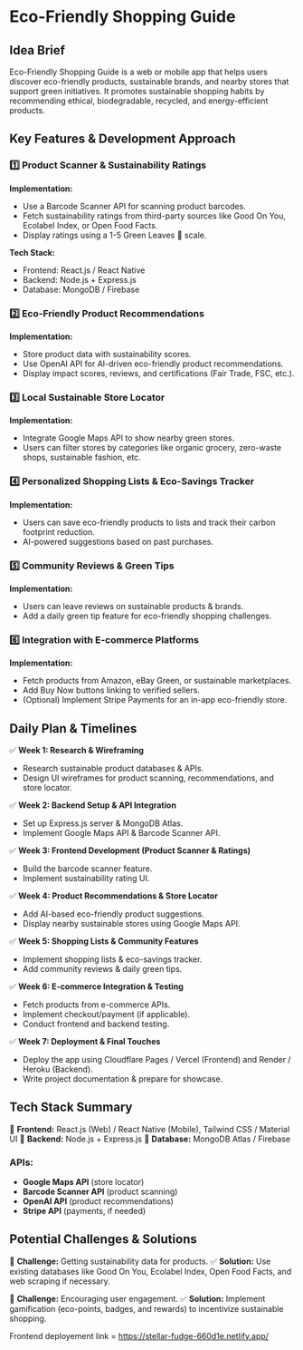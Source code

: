# Eco-Friendly Shopping Guide

## Idea Brief
Eco-Friendly Shopping Guide is a web or mobile app that helps users discover eco-friendly products, sustainable brands, and nearby stores that support green initiatives. It promotes sustainable shopping habits by recommending ethical, biodegradable, recycled, and energy-efficient products.

## Key Features & Development Approach

### 1️⃣ Product Scanner & Sustainability Ratings
**Implementation:**
- Use a Barcode Scanner API for scanning product barcodes.
- Fetch sustainability ratings from third-party sources like Good On You, Ecolabel Index, or Open Food Facts.
- Display ratings using a 1-5 Green Leaves 🌿 scale.

**Tech Stack:**
- Frontend: React.js / React Native
- Backend: Node.js + Express.js
- Database: MongoDB / Firebase

### 2️⃣ Eco-Friendly Product Recommendations
**Implementation:**
- Store product data with sustainability scores.
- Use OpenAI API for AI-driven eco-friendly product recommendations.
- Display impact scores, reviews, and certifications (Fair Trade, FSC, etc.).

### 3️⃣ Local Sustainable Store Locator
**Implementation:**
- Integrate Google Maps API to show nearby green stores.
- Users can filter stores by categories like organic grocery, zero-waste shops, sustainable fashion, etc.

### 4️⃣ Personalized Shopping Lists & Eco-Savings Tracker
**Implementation:**
- Users can save eco-friendly products to lists and track their carbon footprint reduction.
- AI-powered suggestions based on past purchases.

### 5️⃣ Community Reviews & Green Tips
**Implementation:**
- Users can leave reviews on sustainable products & brands.
- Add a daily green tip feature for eco-friendly shopping challenges.

### 6️⃣ Integration with E-commerce Platforms
**Implementation:**
- Fetch products from Amazon, eBay Green, or sustainable marketplaces.
- Add Buy Now buttons linking to verified sellers.
- (Optional) Implement Stripe Payments for an in-app eco-friendly store.

## Daily Plan & Timelines
✅ **Week 1: Research & Wireframing**
- Research sustainable product databases & APIs.
- Design UI wireframes for product scanning, recommendations, and store locator.

✅ **Week 2: Backend Setup & API Integration**
- Set up Express.js server & MongoDB Atlas.
- Implement Google Maps API & Barcode Scanner API.

✅ **Week 3: Frontend Development (Product Scanner & Ratings)**
- Build the barcode scanner feature.
- Implement sustainability rating UI.

✅ **Week 4: Product Recommendations & Store Locator**
- Add AI-based eco-friendly product suggestions.
- Display nearby sustainable stores using Google Maps API.

✅ **Week 5: Shopping Lists & Community Features**
- Implement shopping lists & eco-savings tracker.
- Add community reviews & daily green tips.

✅ **Week 6: E-commerce Integration & Testing**
- Fetch products from e-commerce APIs.
- Implement checkout/payment (if applicable).
- Conduct frontend and backend testing.

✅ **Week 7: Deployment & Final Touches**
- Deploy the app using Cloudflare Pages / Vercel (Frontend) and Render / Heroku (Backend).
- Write project documentation & prepare for showcase.

## Tech Stack Summary
🔹 **Frontend:** React.js (Web) / React Native (Mobile), Tailwind CSS / Material UI
🔹 **Backend:** Node.js + Express.js
🔹 **Database:** MongoDB Atlas / Firebase

### APIs:
- **Google Maps API** (store locator)
- **Barcode Scanner API** (product scanning)
- **OpenAI API** (product recommendations)
- **Stripe API** (payments, if needed)

## Potential Challenges & Solutions
🚧 **Challenge:** Getting sustainability data for products.
✅ **Solution:** Use existing databases like Good On You, Ecolabel Index, Open Food Facts, and web scraping if necessary.

🚧 **Challenge:** Encouraging user engagement.
✅ **Solution:** Implement gamification (eco-points, badges, and rewards) to incentivize sustainable shopping.


Frontend deployement link = https://stellar-fudge-660d1e.netlify.app/
